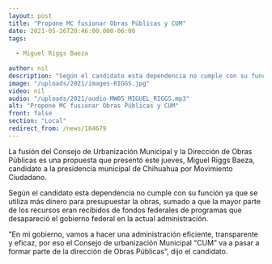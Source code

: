 ```yaml
---
layout: post
title: "Propone MC fusionar Obras Públicas y CUM"
date: 2021-05-26T20:46:00.000-06:00
tags:
  
  - Miguel Riggs Baeza
  
author: nil
description: "Según el candidato esta dependencia no cumple con su función."
image: "/uploads/2021/images-RIGGS.jpg"
video: nil
audio: "/uploads/2021/audio-MW05_MIGUEL_RIGGS.mp3"
alt: "Propone MC fusionar Obras Públicas y CUM"
front: false
section: "Local"
redirect_from: /news/184679
---
```


La fusión del Consejo de Urbanización Municipal y la Dirección de Obras Públicas es una propuesta que presentó este jueves, Miguel Riggs Baeza, candidato a la presidencia municipal de Chihuahua por Movimiento Ciudadano. 

Según el candidato esta dependencia no cumple con su función ya que se utiliza más dinero para presupuestar la obras, sumado a que la mayor parte de los recursos eran recibidos de fondos federales de programas que desapareció el gobierno federal en la actual administración.

"En mi gobierno, vamos a hacer una administración eficiente, transparente y eficaz, por eso el Consejo de urbanización Municipal “CUM” va a pasar a formar parte de la dirección de Obras Públicas”, dijo el candidato. 
